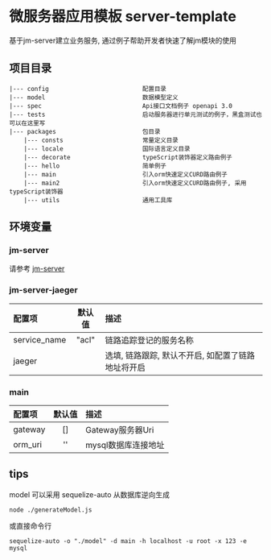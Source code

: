 # 微服务器应用模板 server-template

基于jm-server建立业务服务, 通过例子帮助开发者快速了解jm模块的使用


## 项目目录

```
|--- config                          配置目录
|--- model                           数据模型定义
|--- spec                            Api接口文档例子 openapi 3.0
|--- tests                           启动服务器进行单元测试的例子，黑盒测试也可以在这里写
|--- packages                        包目录
    |--- consts                      常量定义目录
    |--- locale                      国际语言定义目录
    |--- decorate                    typeScript装饰器定义路由例子
    |--- hello                       简单例子
    |--- main                        引入orm快速定义CURD路由例子
    |--- main2                       引入orm快速定义CURD路由例子, 采用typeScript装饰器 
    |--- utils                       通用工具库

```

## 环境变量

### jm-server

请参考 [jm-server](https://github.com/jm-root/server/tree/master/packages/jm-server)

### jm-server-jaeger

| 配置项               | 默认值         | 描述 |
| :---                 | :---:         | :--- |
|service_name          |"acl"          | 链路追踪登记的服务名称 |
|jaeger                |               |选填, 链路跟踪, 默认不开启, 如配置了链路地址将开启 |

### main

| 配置项               | 默认值         | 描述 |
| :---                 | :---:         | :--- |
|gateway               | []            | Gateway服务器Uri |
|orm_uri               | ''            | mysql数据库连接地址 |

## tips

model 可以采用 sequelize-auto 从数据库逆向生成

```
node ./generateModel.js
```

或直接命令行

```
sequelize-auto -o "./model" -d main -h localhost -u root -x 123 -e mysql
```


